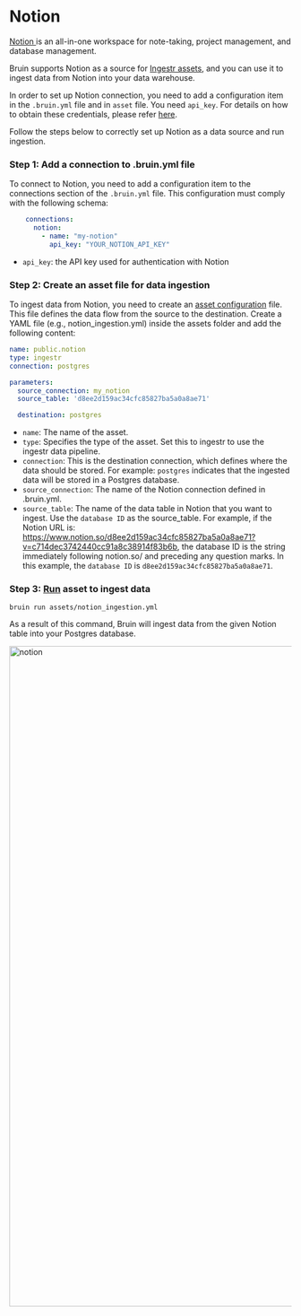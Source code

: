 # Notion
[Notion ](https://www.notion.so/) is an all-in-one workspace for note-taking, project management, and database management.

Bruin supports Notion as a source for [Ingestr assets](/assets/ingestr), and you can use it to ingest data from Notion into your data warehouse.

In order to set up Notion connection, you need to add a configuration item in the `.bruin.yml` file and in `asset` file. You need `api_key`. For details on how to obtain these credentials, please refer [here](https://dlthub.com/docs/dlt-ecosystem/verified-sources/notion#setup-guide).

Follow the steps below to correctly set up Notion as a data source and run ingestion.

### Step 1: Add a connection to .bruin.yml file

To connect to Notion, you need to add a configuration item to the connections section of the `.bruin.yml` file. This configuration must comply with the following schema:

```yaml
    connections:
      notion:
        - name: "my-notion"
          api_key: "YOUR_NOTION_API_KEY"
```

- `api_key`: the API key used for authentication with Notion
### Step 2: Create an asset file for data ingestion

To ingest data from Notion, you need to create an [asset configuration](/assets/ingestr#asset-structure) file. This file defines the data flow from the source to the destination. Create a YAML file (e.g., notion_ingestion.yml) inside the assets folder and add the following content:

```yaml
name: public.notion
type: ingestr
connection: postgres

parameters:
  source_connection: my_notion
  source_table: 'd8ee2d159ac34cfc85827ba5a0a8ae71'

  destination: postgres
```

- `name`: The name of the asset.
- `type`: Specifies the type of the asset. Set this to ingestr to use the ingestr data pipeline.
- `connection`: This is the destination connection, which defines where the data should be stored. For example: `postgres` indicates that the ingested data will be stored in a Postgres database.
- `source_connection`: The name of the Notion connection defined in .bruin.yml.
- `source_table`: The name of the data table in Notion that you want to ingest. Use the `database ID` as the source_table. For example, if the Notion URL is: https://www.notion.so/d8ee2d159ac34cfc85827ba5a0a8ae71?v=c714dec3742440cc91a8c38914f83b6b, the database ID is the string immediately following notion.so/ and preceding any question marks. In this example, the `database ID` is `d8ee2d159ac34cfc85827ba5a0a8ae71`.

### Step 3: [Run](/commands/run) asset to ingest data
```     
bruin run assets/notion_ingestion.yml
```
As a result of this command, Bruin will ingest data from the given Notion table into your Postgres database.

<img width="1178" alt="notion" src="https://github.com/user-attachments/assets/347b9714-e6c2-4e82-ad4a-2cbea37953ab">

